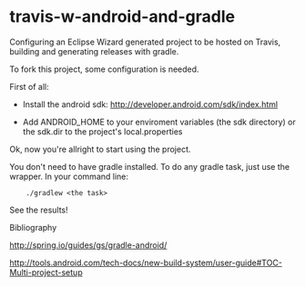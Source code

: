 travis-w-android-and-gradle
===========================

Configuring an Eclipse Wizard generated project to be hosted on Travis, building and generating releases with gradle.

To fork this project, some configuration is needed.

First of all: 
  - Install the android sdk: http://developer.android.com/sdk/index.html

  - Add ANDROID_HOME to your enviroment variables (the sdk directory) or the sdk.dir to the project's local.properties


Ok, now you're allright to start using the project.

You don't need to have gradle installed. To do any gradle task, just use the wrapper.
In your command line:

        ./gradlew <the task>

See the results!

Bibliography

http://spring.io/guides/gs/gradle-android/

http://tools.android.com/tech-docs/new-build-system/user-guide#TOC-Multi-project-setup

